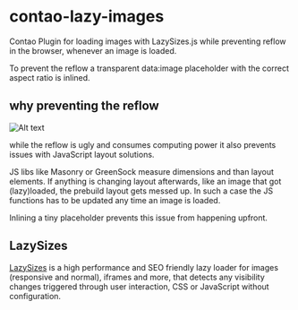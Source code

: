 # contao-lazy-images
Contao Plugin for loading images with LazySizes.js while preventing reflow in the browser, whenever an image is loaded.

To prevent the reflow a transparent data:image placeholder with the correct aspect ratio is inlined.

## why preventing the reflow
![Alt text](../screenshot/image.jpg?raw=true)

while the reflow is ugly and consumes computing power it also prevents issues with JavaScript layout solutions.

JS libs like Masonry or GreenSock measure dimensions and than layout elements.
If anything is changing layout afterwards, like an image that got (lazy)loaded, the prebuild layout gets messed up.
In such a case the JS functions has to be updated any time an image is loaded.

Inlining a tiny placeholder prevents this issue from happening upfront.


## LazySizes
[LazySizes](https://github.com/aFarkas/lazysizes) is a high performance and SEO friendly lazy loader for images (responsive and normal), iframes and more, that detects any visibility changes triggered through user interaction, CSS or JavaScript without configuration.
